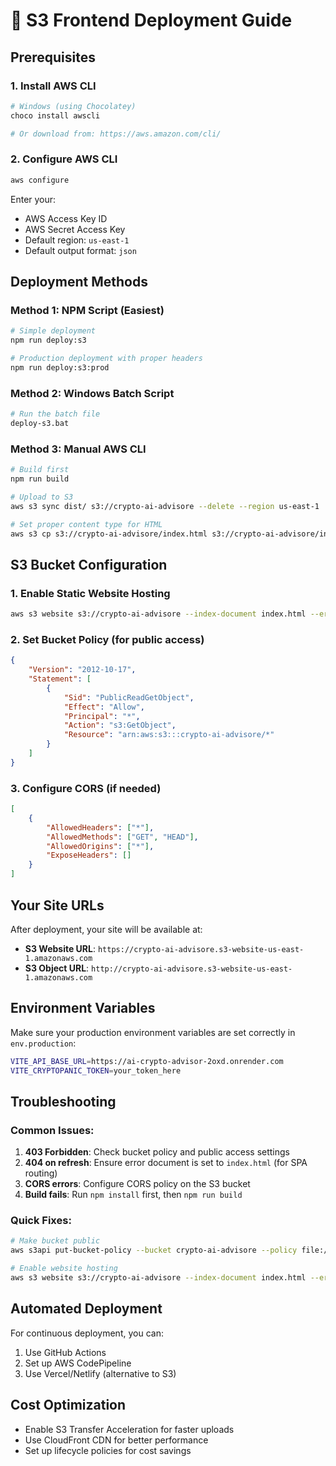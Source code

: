 # 🚀 S3 Frontend Deployment Guide

## Prerequisites

### 1. Install AWS CLI
```bash
# Windows (using Chocolatey)
choco install awscli

# Or download from: https://aws.amazon.com/cli/
```

### 2. Configure AWS CLI
```bash
aws configure
```
Enter your:
- AWS Access Key ID
- AWS Secret Access Key  
- Default region: `us-east-1`
- Default output format: `json`

## Deployment Methods

### Method 1: NPM Script (Easiest)
```bash
# Simple deployment
npm run deploy:s3

# Production deployment with proper headers
npm run deploy:s3:prod
```

### Method 2: Windows Batch Script
```bash
# Run the batch file
deploy-s3.bat
```

### Method 3: Manual AWS CLI
```bash
# Build first
npm run build

# Upload to S3
aws s3 sync dist/ s3://crypto-ai-advisore --delete --region us-east-1

# Set proper content type for HTML
aws s3 cp s3://crypto-ai-advisore/index.html s3://crypto-ai-advisore/index.html --content-type "text/html" --region us-east-1
```

## S3 Bucket Configuration

### 1. Enable Static Website Hosting
```bash
aws s3 website s3://crypto-ai-advisore --index-document index.html --error-document index.html --region us-east-1
```

### 2. Set Bucket Policy (for public access)
```json
{
    "Version": "2012-10-17",
    "Statement": [
        {
            "Sid": "PublicReadGetObject",
            "Effect": "Allow",
            "Principal": "*",
            "Action": "s3:GetObject",
            "Resource": "arn:aws:s3:::crypto-ai-advisore/*"
        }
    ]
}
```

### 3. Configure CORS (if needed)
```json
[
    {
        "AllowedHeaders": ["*"],
        "AllowedMethods": ["GET", "HEAD"],
        "AllowedOrigins": ["*"],
        "ExposeHeaders": []
    }
]
```

## Your Site URLs

After deployment, your site will be available at:
- **S3 Website URL**: `https://crypto-ai-advisore.s3-website-us-east-1.amazonaws.com`
- **S3 Object URL**: `http://crypto-ai-advisore.s3-website-us-east-1.amazonaws.com`

## Environment Variables

Make sure your production environment variables are set correctly in `env.production`:
```bash
VITE_API_BASE_URL=https://ai-crypto-advisor-2oxd.onrender.com
VITE_CRYPTOPANIC_TOKEN=your_token_here
```

## Troubleshooting

### Common Issues:

1. **403 Forbidden**: Check bucket policy and public access settings
2. **404 on refresh**: Ensure error document is set to `index.html` (for SPA routing)
3. **CORS errors**: Configure CORS policy on the S3 bucket
4. **Build fails**: Run `npm install` first, then `npm run build`

### Quick Fixes:

```bash
# Make bucket public
aws s3api put-bucket-policy --bucket crypto-ai-advisore --policy file://bucket-policy.json

# Enable website hosting
aws s3 website s3://crypto-ai-advisore --index-document index.html --error-document index.html
```

## Automated Deployment

For continuous deployment, you can:
1. Use GitHub Actions
2. Set up AWS CodePipeline
3. Use Vercel/Netlify (alternative to S3)

## Cost Optimization

- Enable S3 Transfer Acceleration for faster uploads
- Use CloudFront CDN for better performance
- Set up lifecycle policies for cost savings
